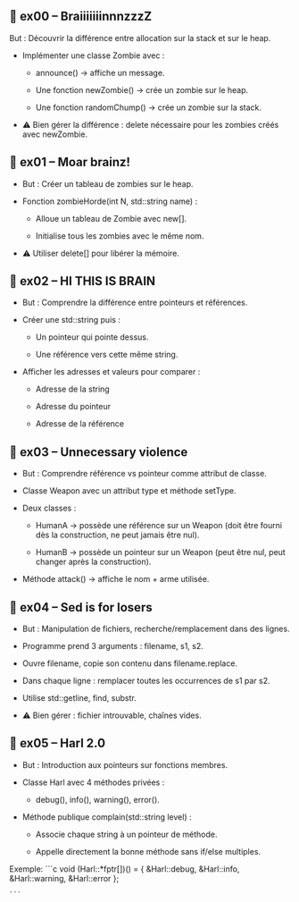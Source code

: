 ## 🚀 ex00 – BraiiiiiiinnnzzzZ

But : Découvrir la différence entre allocation sur la stack et sur le heap.

- Implémenter une classe Zombie avec :

	- announce() → affiche un message.

	- Une fonction newZombie() → crée un zombie sur le heap.

	- Une fonction randomChump() → crée un zombie sur la stack.

- ⚠️ Bien gérer la différence : delete nécessaire pour les zombies créés avec newZombie.

## 🚀 ex01 – Moar brainz!

- But : Créer un tableau de zombies sur le heap.

- Fonction zombieHorde(int N, std::string name) :

	- Alloue un tableau de Zombie avec new[].

	- Initialise tous les zombies avec le même nom.

- ⚠️ Utiliser delete[] pour libérer la mémoire.

## 🚀 ex02 – HI THIS IS BRAIN

- But : Comprendre la différence entre pointeurs et références.

- Créer une std::string puis :

	- Un pointeur qui pointe dessus.

	- Une référence vers cette même string.

- Afficher les adresses et valeurs pour comparer :

	- Adresse de la string

	- Adresse du pointeur

	- Adresse de la référence

## 🚀 ex03 – Unnecessary violence

- But : Comprendre référence vs pointeur comme attribut de classe.

- Classe Weapon avec un attribut type et méthode setType.

- Deux classes :

	- HumanA → possède une référence sur un Weapon (doit être fourni dès la construction, ne peut jamais être nul).

	- HumanB → possède un pointeur sur un Weapon (peut être nul, peut changer après la construction).

- Méthode attack() → affiche le nom + arme utilisée.

## 🚀 ex04 – Sed is for losers

- But : Manipulation de fichiers, recherche/remplacement dans des lignes.

- Programme prend 3 arguments : filename, s1, s2.

- Ouvre filename, copie son contenu dans filename.replace.

- Dans chaque ligne : remplacer toutes les occurrences de s1 par s2.

- Utilise std::getline, find, substr.

- ⚠️ Bien gérer : fichier introuvable, chaînes vides.

## 🚀 ex05 – Harl 2.0

- But : Introduction aux pointeurs sur fonctions membres.

- Classe Harl avec 4 méthodes privées :

	- debug(), info(), warning(), error().

- Méthode publique complain(std::string level) :

	- Associe chaque string à un pointeur de méthode.

	- Appelle directement la bonne méthode sans if/else multiples.

Exemple:
	```c
	void (Harl::*fptr[])() = { &Harl::debug, &Harl::info, &Harl::warning, &Harl::error };

	```
